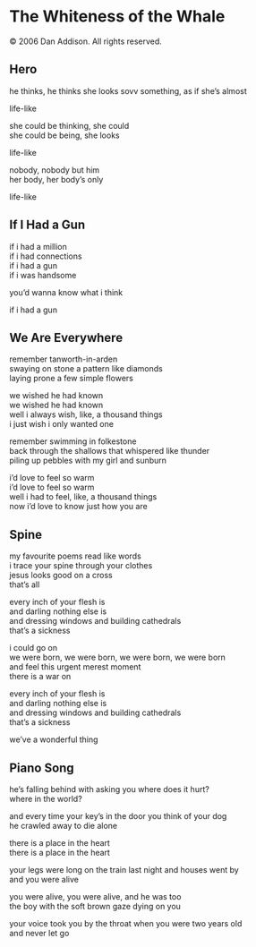 # The Whiteness of the Whale
&copy; 2006 Dan Addison. All rights reserved.

## Hero
he thinks, he thinks she looks sovv
something, as if she’s almost

life-like

she could be thinking, she could  
she could be being, she looks

life-like

nobody, nobody but him  
her body, her body’s only

life-like

## If I Had a Gun
if i had a million  
if i had connections  
if i had a gun  
if i was handsome

you’d wanna know what i think

if i had a gun

## We Are Everywhere
remember tanworth-in-arden  
swaying on stone a pattern like diamonds  
laying prone a few simple flowers

we wished he had known  
we wished he had known  
well i always wish, like, a thousand things  
i just wish i only wanted one

remember swimming in folkestone  
back through the shallows that whispered like thunder  
piling up pebbles with my girl and sunburn

i’d love to feel so warm  
i’d love to feel so warm  
well i had to feel, like, a thousand things  
now i’d love to know just how you are

## Spine
my favourite poems read like words  
i trace your spine through your clothes  
jesus looks good on a cross  
that’s all

every inch of your flesh is  
and darling nothing else is  
and dressing windows and building cathedrals  
that’s a sickness

i could go on  
we were born, we were born, we were born, we were born  
and feel this urgent merest moment  
there is a war on

every inch of your flesh is  
and darling nothing else is  
and dressing windows and building cathedrals  
that’s a sickness

we’ve a wonderful thing

## Piano Song
he’s falling behind with asking you where does it hurt?  
where in the world?

and every time your key’s in the door you think of your dog  
he crawled away to die alone

there is a place in the heart  
there is a place in the heart

your legs were long on the train last night and houses went by  
and you were alive

you were alive, you were alive, and he was too  
the boy with the soft brown gaze dying on you

your voice took you by the throat when you were two years old  
and never let go